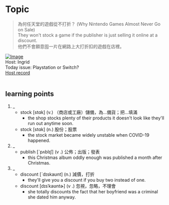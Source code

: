 # Topic

> 為何任天堂的遊戲從不打折？ (Why Nintendo Games Almost Never Go on Sale) <br>
> They won't stock a game if the publisher is just selling it online at a discount. <br>
> 他們不會願意囤一片在網路上大打折扣的遊戲在店裡。 <br>

[![Image](https://cdn.voicetube.com/assets/thumbnails/Emi74MDRMV8.jpg)](https://www.youtube.com/embed/Emi74MDRMV8?rel=0&showinfo=0&cc_load_policy=0&controls=1&autoplay=1&iv_load_policy=3&playsinline=1&wmode=transparent&start=62&end=68&enablejsapi=1&origin=https://tw.voicetube.com&widgetid=1)<br>
Host: Ingrid
<br>Today issue: Playstation or Switch?
<br>
[Host record](https://cdn.voicetube.com/everyday_records/4416/1594201226.mp3)
<br><br>
## learning points
1. _
	* stock [stɑk] (v.) （商店或工廠）儲備，為…備貨；把…填滿
		- the shop stocks plenty of their products it doesn't look like they'll run out anytime soon.
	* stock  [stɑk] (n.) 股份；股票
		- the stock market became widely unstable when COVID-19 happened.
2. _
	* publish [ˋpʌblɪʃ] (v .) 公佈；出版；發表
		- this Christmas album oddly enough was published a month after Christmas.
3. _
	* discount  [ˋdɪskaʊnt] (n.) 減價，打折
		- they'll give you a discount if you buy two instead of one.
	* discount [dɪsˈkaʊntɚ] (v .) 忽視，忽略，不理會
		- she totally discounts the fact that her boyfriend was a criminal she dated him anyway.
